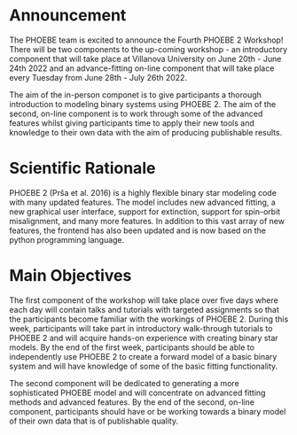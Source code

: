 # Announcement
The PHOEBE team is excited to announce the Fourth PHOEBE 2 Workshop! There will be two components to the up-coming workshop - an introductory component that will take place at Villanova University on June 20th - June 24th 2022 and an advance-fitting on-line component that will take place every Tuesday from June 28th - July 26th 2022.

The aim of the in-person componet is to give participants a thorough introduction to modeling binary systems using PHOEBE 2. The aim of the second, on-line component is to work through some of the advanced features whilst giving participants time to apply their new tools and knowledge to their own data with the aim of producing publishable results. 

# Scientific Rationale
PHOEBE 2 (Prša et al. 2016) is a highly flexible binary star modeling code with many updated features.  The model includes new advanced fitting, a new graphical user interface, support for extinction, support for spin-orbit misalignment, and many more features.  In addition to this vast array of new features, the frontend has also been updated and is now based on the python programming language.

# Main Objectives
The first component of the workshop will take place over five days where each day will contain talks and tutorials with targeted assignments so that the participants become familiar with the workings of PHOEBE 2. During this week, participants will take part in introductory walk-through tutorials to PHOEBE 2 and will acquire hands-on experience with creating binary star models.  By the end of the first week, participants should be able to independently use PHOEBE 2 to create a forward model of a basic binary system and will have knowledge of some of the basic fitting functionality.

The second component will be dedicated to generating a more sophisticated PHOEBE model and will concentrate on advanced fitting methods and advanced features.  By the end of the second, on-line component, participants should have or be working towards a binary model of their own data that is of publishable quality.
